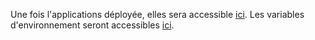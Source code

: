 Une fois l'applications déployée, elles sera accessible [ici](https://datawarehouse-integration-pr{{pullRequestId}}.review.pix.fr).
Les variables d'environnement seront accessibles [ici](https://dashboard.scalingo.com/apps/osc-fr1/pix-datawarehouse-integration-pr{{pullRequestId}}/environment).
